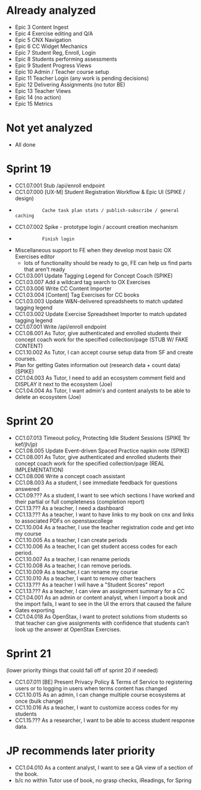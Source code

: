 # Already analyzed

* Epic 3 Content Ingest
* Epic 4 Exercise editing and Q/A
* Epic 5 CNX Navigation
* Epic 6 CC Widget Mechanics
* Epic 7 Student Reg, Enroll, Login
* Epic 8 Students performing assessments
* Epic 9 Student Progress Views
* Epic 10 Admin / Teacher course setup
* Epic 11 Teacher Login (any work is pending decisions)
* Epic 12 Delivering Assignments (no tutor BE)
* Epic 13 Teacher Views
* Epic 14 (no action)
* Epic 15 Metrics

# Not yet analyzed

* All done

# Sprint 19

* CC1.07.001    Stub /api/enroll endpoint
* CC1.07.000    [UX-M] Student Registration Workflow & Epic UI (SPIKE / design)
*               Cache task plan stats / publish-subscribe / general caching
* CC1.07.002    Spike - prototype login / account creation mechanism
*               Finish login
* Miscellaneous support to FE when they develop most basic OX Exercises editor
  * lots of functionality should be ready to go, FE can help us find parts that aren't ready
* CC1.03.001    Update Tagging Legend for Concept Coach (SPIKE)
* CC1.03.007    Add a wildcard tag search to OX Exercises
* CC1.03.006    Write CC Content Importer
* CC1.03.004    [Content] Tag Exercises for CC books
* CC1.03.003    Update W&N-delivered spreadsheets to match updated tagging legend
* CC1.03.002    Update Exercise Spreadsheet Importer to match updated tagging legend
* CC1.07.001    Write /api/enroll endpoint
* CC1.08.001    As Tutor, give authenticated and enrolled students their concept coach work for the specified collection/page (STUB W/ FAKE CONTENT)
* CC1.10.002    As Tutor, I can accept course setup data from SF and create courses.
* Plan for getting Gates information out (research data + count data) (SPIKE)
* CC1.04.003    As Tutor, I need to add an ecosystem comment field and DISPLAY it next to the ecosystem (Joe)
* CC1.04.004    As Tutor, I want admin's and content analysts to be able to delete an ecosystem (Joe)






# Sprint 20

* CC1.07.013    Timeout policy, Protecting Idle Student Sessions (SPIKE 1hr kef/jh/jp)
* CC1.08.005    Update Event-driven Spaced Practice napkin note (SPIKE)
* CC1.08.001    As Tutor, give authenticated and enrolled students their concept coach work for the specified collection/page (REAL IMPLEMENTATION)
* CC1.08.006    Write a concept coach assistant
* CC1.08.003    As a student, I see immediate feedback for questions answered
* CC1.09.???    As a student, I want to see which sections I have worked and their partial or full completeness (completion report)
* CC1.13.???    As a teacher, I need a dashboard
* CC1.13.???    As a teacher, I want to have links to my book on cnx and links to associated PDFs on openstaxcollege
* CC1.10.004    As a teacher, I use the teacher registration code and get into my course
* CC1.10.005    As a teacher, I can create periods
* CC1.10.006    As a teacher, I can get student access codes for each period.
* CC1.10.007    As a teacher, I can rename periods
* CC1.10.008    As a teacher, I can remove periods.
* CC1.10.009    As a teacher, I can rename my course
* CC1.10.010    As a teacher, I want to remove other teachers
* CC1.13.???    As a teacher I will have a "Student Scores" report
* CC1.13.???    As a teacher, I can view an assignment summary for a CC
* CC1.04.001    As an admin or content analyst, when I import a book and the import fails, I want to see in the UI the errors that caused the failure
* Gates exporting
* CC1.04.018    As OpenStax, I want to protect solutions from students so that teacher can give assignments with confidence that students can’t look up the answer at OpenStax Exercises.

# Sprint 21

(lower priority things that could fall off of sprint 20 if needed)

* CC1.07.011    [BE] Present Privacy Policy & Terms of Service to registering users or to logging in users when terms content has changed
* CC1.10.015    As an admin, I can change multiple course ecosystems at once (bulk change)
* CC1.10.016    As a teacher, I want to customize access codes for my students
* CC1.15.???    As a researcher, I want to be able to access student response data.

# JP recommends later priority

*  CC1.04.010    As a content analyst, I want to see a QA view of a section of the book.
  * b/c no within Tutor use of book, no grasp checks, iReadings, for Spring

